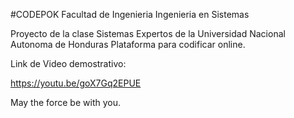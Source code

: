 #CODEPOK
Facultad de Ingenieria
Ingenieria en Sistemas

Proyecto de la clase Sistemas Expertos de la Universidad Nacional Autonoma de Honduras
Plataforma para codificar online.


Link de Video demostrativo:

https://youtu.be/goX7Gq2EPUE

May the force be with you.
